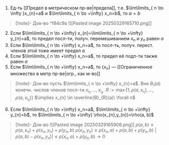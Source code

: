 1. Ед-ть [[Предел в метрическом пр-ве|предела]], т.е. $\lim\limits_{ n \to \infty }x_{n}=a$ и $\lim\limits_{ n \to +\infty} x_n=b$, то $a=b$
>[!note]- Док-во ^f84c9a
>![[Pasted image 20250329165710.png]]
2. Если $\lim\limits_{ n \to +\infty} x_{n}=\lim\limits_{ n \to +\infty} y_{n}=a$, то предел посл-ти, получ. перемешиванием $x_{n}$ и $y_{n}$ равен $a$
3. Если $\lim\limits_{ n \to +\infty} x_n=a$, то посл-ть, получ. перест. членов этой тоже имеет предел $a$
4. Если $\lim\limits_{ n \to +\infty} x_n=a$, то предел её подп-ти также равен $a$
5. Если $\lim\limits_{ n \to +\infty} x_n=a$, то $\{ x_{n} \}$ — [[Ограниченное множество в метр пр-ве|огр., как м-во]]
>[!note]- Док-во
>пусть $\lim\limits_{ n \to +\infty} x_{n}=a$. Вне $B_{1}(a)$ конечн. числов членов посл-ти $x_{i_{1}}, \dots,x_{i_{k}}$. $R:=\max\{ 1, \rho(a, x_{i_{1}}),\dots, \rho(a, x_{i_{k}}) \}$ $\implies x_{n} \in \overline{B}_{R}(a)\ \forall n$
6. Если $\lim\limits_{ n \to +\infty} x_n=a$, $\lim\limits_{ n \to +\infty} y_{n}=b$, то $\lim\limits_{ n \to +\infty} \rho(x_{n},y_{n})=\rho(a, b)$
>[!note]- Док-во
>![[Pasted image 20250329165908.png]]
>$\rho(a, b)\leq \rho(a,x_{n}) + \rho(x_{n}, y_{n}) +\rho(y_{n}, b)$
>$\rho(x_{n}, y_{n})\leq \rho(x_{n}, a)+\rho(a, b)+\rho(y_{n},b)$
>$|\rho(a, b)-\rho(x_{n}, y_{n})|\leq \rho(x_{n}, a)+\rho(y_{n}, b)\to 0$
